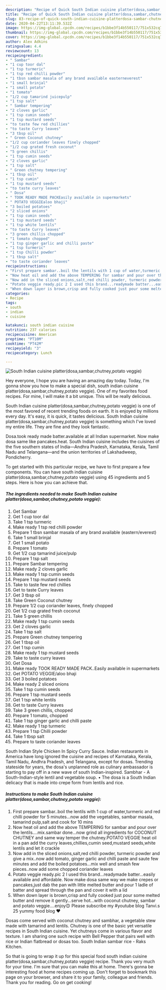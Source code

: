 ```yaml
---
description: "Recipe of Quick South Indian cuisine platter(dosa,sambar,chutney,potato veggie)"
title: "Recipe of Quick South Indian cuisine platter(dosa,sambar,chutney,potato veggie)"
slug: 83-recipe-of-quick-south-indian-cuisine-platterdosa-sambar-chutney-potato-veggie
date: 2020-04-22T13:11:39.532Z
image: https://img-global.cpcdn.com/recipes/b1bbe3f14b550117/751x532cq70/south-indian-cuisine-platterdosasambarchutneypotato-veggie-recipe-main-photo.jpg
thumbnail: https://img-global.cpcdn.com/recipes/b1bbe3f14b550117/751x532cq70/south-indian-cuisine-platterdosasambarchutneypotato-veggie-recipe-main-photo.jpg
cover: https://img-global.cpcdn.com/recipes/b1bbe3f14b550117/751x532cq70/south-indian-cuisine-platterdosasambarchutneypotato-veggie-recipe-main-photo.jpg
author: Alex Adkins
ratingvalue: 4.4
reviewcount: 13
recipeingredient:
- " Sambar"
- "1 cup toor dal"
- "1 tsp turmeric"
- "1 tsp red chilli powder"
- "1 tbsn sambar masala of any brand available easterneverest"
- "1 small brinjal"
- "1 small potato"
- "1 tomato"
- "1/2 cup tamarind juicepulp"
- "1 tsp salt"
- " Sambar tempering"
- "2 cloves garlic"
- "1 tsp cumin seeds"
- "1 tsp mustard seeds"
- "to taste few red chillies"
- "to taste Curry leaves"
- "3 tbsp oil"
- " Green Coconut chutney"
- "1/2 cup coriander leaves finely chopped"
- "1/2 cup grated fresh coconut"
- "5 green chillis"
- "1 tsp cumin seeds"
- "2 cloves garlic"
- "1 tsp salt"
- " Green chutney tempering"
- "1 tbsp oil"
- "1 tsp cumin"
- "1 tsp mustard seeds"
- "to taste curry leaves"
- " Dosa"
- " TOOK READY MADE PACKEasily available in supermarkets"
- " POTATO VEGGIEaloo bhaji"
- "3 boiled potatoes"
- "2 sliced onions"
- "1 tsp cumin seeds"
- "1 tsp mustard seeds"
- "1 tsp white lentils"
- "to taste Curry leaves"
- "3 green chillis chopped"
- "1 tomato chopped"
- "1 tsp ginger garlic and chilli paste"
- "1 tsp turmeric"
- "1 tsp Chilli powder"
- "1 tbsp salt"
- "to taste coriander leaves"
recipeinstructions:
- "First prepare sambar..boil the lentils with 1 cup of water,turmeric and red chilli powder for 5 minutes...now add the vegetables, sambar masala, tamarind pulp,salt and cook for 10 mins"
- "Now heat oil and add the above TEMPERING for sambar and pour over the lentils....mix.sambar done...now grind all ingredients for COCONUT CHUTNEY and same way temper the chutney.POTATO VEGGIE heat oil in a pan add the curry leaves,chillies,cumin seed,mustard seeds,white lentils and let it crackle"
- "Now add in the sliced onions,salt,red chilli powder, turmeric powder and give a mix..now add tomato, ginger garlic and chilli paste and saute few minutes and add the boiled potatoes...mix well and smash few pieces..now add some chopped coriander leaves"
- "Potato veggie ready.pic 2 I used this brand...readymade batter...easily available and affordable. Now make dosa same way we make crepes or pancakes,just dab the pan with little melted butter and pour 1 ladle of batter and spread through the pan and cover it with a lid"
- "When down layer is brown,crisp and fully cooked just pour some melted butter and remove it gently...serve hot...with coconut chutney, sambar and potato veggie....enjoy😊 Please subscribe my #youtube blog Tanvi.s 25 yummy food blog ❤"
categories:
- Recipe
tags:
- south
- indian
- cuisine

katakunci: south indian cuisine 
nutrition: 237 calories
recipecuisine: American
preptime: "PT10M"
cooktime: "PT42M"
recipeyield: "3"
recipecategory: Lunch

---
```



![South Indian cuisine platter(dosa,sambar,chutney,potato veggie)](https://img-global.cpcdn.com/recipes/b1bbe3f14b550117/751x532cq70/south-indian-cuisine-platterdosasambarchutneypotato-veggie-recipe-main-photo.jpg)

Hey everyone, I hope you are having an amazing day today. Today, I'm gonna show you how to make a special dish, south indian cuisine platter(dosa,sambar,chutney,potato veggie). One of my favorites food recipes. For mine, I will make it a bit unique. This will be really delicious.

South Indian cuisine platter(dosa,sambar,chutney,potato veggie) is one of the most favored of recent trending foods on earth. It is enjoyed by millions every day. It's easy, it is quick, it tastes delicious. South Indian cuisine platter(dosa,sambar,chutney,potato veggie) is something which I've loved my entire life. They are fine and they look fantastic.

Dosa.took ready made batter.available at all Indian supermarket. Now make dosa same like pancakes.heat. South Indian cuisine includes the cuisines of the five southern states of India—Andhra Pradesh, Karnataka, Kerala, Tamil Nadu and Telangana—and the union territories of Lakshadweep, Pondicherry.


To get started with this particular recipe, we have to first prepare a few components. You can have south indian cuisine platter(dosa,sambar,chutney,potato veggie) using 45 ingredients and 5 steps. Here is how you can achieve that.

<!--inarticleads1-->

##### The ingredients needed to make South Indian cuisine platter(dosa,sambar,chutney,potato veggie):

1. Get  Sambar
1. Get 1 cup toor dal
1. Take 1 tsp turmeric
1. Make ready 1 tsp red chilli powder
1. Prepare 1 tbsn sambar masala of any brand available (eastern/everest)
1. Take 1 small brinjal
1. Get 1 small potato
1. Prepare 1 tomato
1. Get 1/2 cup tamarind juice/pulp
1. Prepare 1 tsp salt
1. Prepare  Sambar tempering
1. Make ready 2 cloves garlic
1. Make ready 1 tsp cumin seeds
1. Prepare 1 tsp mustard seeds
1. Take to taste few red chillies
1. Get to taste Curry leaves
1. Get 3 tbsp oil
1. Take  Green Coconut chutney
1. Prepare 1/2 cup coriander leaves, finely chopped
1. Get 1/2 cup grated fresh coconut
1. Take 5 green chillis
1. Make ready 1 tsp cumin seeds
1. Get 2 cloves garlic
1. Take 1 tsp salt
1. Prepare  Green chutney tempering
1. Get 1 tbsp oil
1. Get 1 tsp cumin
1. Make ready 1 tsp mustard seeds
1. Take to taste curry leaves
1. Get  Dosa
1. Make ready  TOOK READY MADE PACK..Easily available in supermarkets
1. Get  POTATO VEGGIE/aloo bhaji
1. Get 3 boiled potatoes
1. Make ready 2 sliced onions
1. Take 1 tsp cumin seeds
1. Prepare 1 tsp mustard seeds
1. Get 1 tsp white lentils
1. Get to taste Curry leaves
1. Take 3 green chillis, chopped
1. Prepare 1 tomato, chopped
1. Take 1 tsp ginger garlic and chilli paste
1. Make ready 1 tsp turmeric
1. Prepare 1 tsp Chilli powder
1. Take 1 tbsp salt
1. Prepare to taste coriander leaves


South Indian Style Chicken In Spicy Curry Sauce. Indian restaurants in America have long ignored the cuisine and recipes of Karnataka, Kerala, Tamil Nadu, Andhra Pradesh, and Telangana, except for dosas. Trending stateside for years, the dosa&#39;s unplanned role as culinary ambassador is starting to pay off in a new wave of south Indian-inspired. Sambhar - A South-Indian-style lentil and vegetable soup. • The dosa is a South Indian delicacy that is made into crepe form from lentils and rice. 

<!--inarticleads2-->

##### Instructions to make South Indian cuisine platter(dosa,sambar,chutney,potato veggie):

1. First prepare sambar..boil the lentils with 1 cup of water,turmeric and red chilli powder for 5 minutes...now add the vegetables, sambar masala, tamarind pulp,salt and cook for 10 mins
1. Now heat oil and add the above TEMPERING for sambar and pour over the lentils....mix.sambar done...now grind all ingredients for COCONUT CHUTNEY and same way temper the chutney.POTATO VEGGIE heat oil in a pan add the curry leaves,chillies,cumin seed,mustard seeds,white lentils and let it crackle
1. Now add in the sliced onions,salt,red chilli powder, turmeric powder and give a mix..now add tomato, ginger garlic and chilli paste and saute few minutes and add the boiled potatoes...mix well and smash few pieces..now add some chopped coriander leaves
1. Potato veggie ready.pic 2 I used this brand...readymade batter...easily available and affordable. Now make dosa same way we make crepes or pancakes,just dab the pan with little melted butter and pour 1 ladle of batter and spread through the pan and cover it with a lid
1. When down layer is brown,crisp and fully cooked just pour some melted butter and remove it gently...serve hot...with coconut chutney, sambar and potato veggie....enjoy😊 Please subscribe my #youtube blog Tanvi.s 25 yummy food blog ❤


Dosas come served with coconut chutney and sambhar, a vegetable stew made with tamarind and lentils. Chutney is one of the basic yet versatile recipes in South Indian cuisine. Yet chutneys come in various flavor and texture. I am sharing one such recipe with Bell Pepper that pairs well with rice or Indian flatbread or dosas too. South Indian sambar rice - Raks Kitchen. 

So that is going to wrap it up for this special food south indian cuisine platter(dosa,sambar,chutney,potato veggie) recipe. Thank you very much for your time. I'm sure that you can make this at home. There's gonna be interesting food at home recipes coming up. Don't forget to bookmark this page on your browser, and share it to your family, colleague and friends. Thank you for reading. Go on get cooking!
